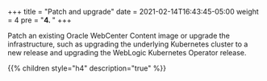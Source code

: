 +++
title = "Patch and upgrade"
date = 2021-02-14T16:43:45-05:00
weight = 4
pre = "<b>4. </b>"
+++

Patch an existing Oracle WebCenter Content image or upgrade the infrastructure, such as upgrading the underlying Kubernetes cluster to a new release and upgrading the WebLogic Kubernetes Operator release.

{{% children style="h4" description="true" %}}
